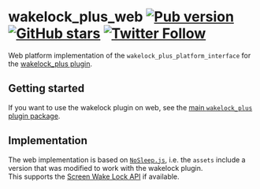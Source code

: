 # wakelock_plus_web [![Pub version](https://img.shields.io/pub/v/wakelock_plus_web.svg)](https://pub.dev/packages/wakelock_plus_web) [![GitHub stars](https://img.shields.io/github/stars/creativecreatorormaybenot/wakelock.svg)](https://github.com/creativecreatorormaybenot/wakelock) [![Twitter Follow](https://img.shields.io/twitter/follow/creativemaybeno?label=Follow&style=social)](https://twitter.com/creativemaybeno)

Web platform implementation of the `wakelock_plus_platform_interface` for the 
[wakelock_plus plugin][wakelock_plus GitHub].

## Getting started

If you want to use the wakelock plugin on web, see the [main `wakelock_plus` plugin package](https://pub.dev/packages/wakelock_plus).

## Implementation

The web implementation is based on [`NoSleep.js`](https://github.com/richtr/NoSleep.js/), i.e.
the `assets` include a version that was modified to work with the wakelock plugin.  
This supports the [Screen Wake Lock API](https://developer.mozilla.org/en-US/docs/Web/API/Screen_Wake_Lock_API)
if available.

[wakelock_plus GitHub]: https://github.com/fluttercommunity/wakelock_plus
